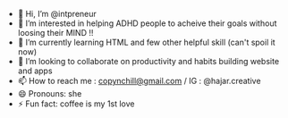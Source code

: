 - 👋 Hi, I’m @intpreneur
- 👀 I’m interested in helping ADHD people to acheive their goals without  loosing their MIND !! 
- 🌱 I’m currently learning HTML and few other helpful skill (can't spoil it now) 
- 💞️ I’m looking to collaborate on productivity and habits building website and apps
- 📫 How to reach me : copynchill@gmail.com / IG : @hajar.creative
- 😄 Pronouns: she
- ⚡ Fun fact: coffee is my 1st love

<!---
intpreneur/intpreneur is a ✨ special ✨ repository because its `README.md` (this file) appears on your GitHub profile.
You can click the Preview link to take a look at your changes.
--->
